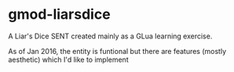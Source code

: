 # gmod-liarsdice
A Liar's Dice SENT created mainly as a GLua learning exercise.

As of Jan 2016, the entity is funtional but there are features (mostly aesthetic) which I'd like to implement
